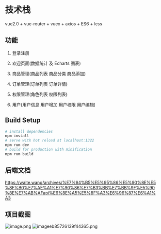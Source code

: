 # 技术栈

vue2.0 + vue-router + vuex + axios + ES6 + less

## 功能

1. 登录注册

2. 欢迎页面(数据统计 及 Echarts 图表)

3. 商品管理(商品列表 商品分类 商品添加)

4. 订单管理(订单列表 订单详情)

5. 权限管理(角色列表 权限列表)

6. 用户(用户信息 用户增加 用户权限 用户编辑)


## Build Setup

``` bash
# install dependencies
npm install
# serve with hot reload at localhost:1322
npm run dev
# build for production with minification
npm run build
```

## 后端文档

https://waite.wang/archives/%E7%94%B5%E5%95%86%E5%90%8E%E5%8F%B0%E7%AE%A1%E7%90%86%E7%B3%BB%E7%BB%9F%E5%90%8E%E7%AB%AFapi%E6%8E%A5%E5%8F%A3%E6%96%87%E6%A1%A3


## 项目截图

![image.png](https://img.waite.wang/images/2022/11/02/image.png)
![imageeb85726139f44365.png](https://img.waite.wang/images/2022/11/02/imageeb85726139f44365.png)

